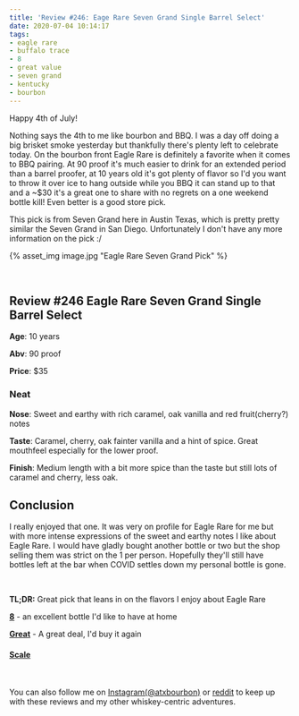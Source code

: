 ```yaml
---
title: 'Review #246: Eage Rare Seven Grand Single Barrel Select'
date: 2020-07-04 10:14:17
tags:
- eagle rare
- buffalo trace
- 8
- great value
- seven grand
- kentucky
- bourbon
---
```

Happy 4th of July!

Nothing says the 4th to me like bourbon and BBQ. I was a day off doing a big brisket smoke yesterday but thankfully there's plenty left to celebrate today. On the bourbon front Eagle Rare is definitely a favorite when it comes to BBQ pairing. At 90 proof it's much easier to drink for an extended period than a barrel proofer, at 10 years old it's got plenty of flavor so I'd you want to throw it over ice to hang outside while you BBQ it can stand up to that and a ~$30 it's a great one to share with no regrets on a one weekend bottle kill! Even better is a good store pick.

This pick is from Seven Grand here in Austin Texas, which is pretty pretty similar the Seven Grand in San Diego. Unfortunately I don't have any more information on the pick :/

{% asset_img image.jpg "Eagle Rare Seven Grand Pick" %}

&nbsp;

## Review #246 Eagle Rare Seven Grand Single Barrel Select
**Age**: 10 years

**Abv**: 90 proof

**Price**: $35

### Neat
**Nose**: Sweet and earthy with rich caramel, oak vanilla and red fruit(cherry?) notes

**Taste**: Caramel, cherry, oak fainter vanilla and a hint of spice. Great mouthfeel especially for the lower proof.

**Finish**: Medium length with a bit more spice than the taste but still lots of caramel and cherry, less oak. 

## Conclusion

I really enjoyed that one. It was very on profile for Eagle Rare for me but with more intense expressions of the sweet and earthy notes I like about Eagle Rare. I would have gladly bought another bottle or two but the shop selling them was strict on the 1 per person. Hopefully they'll still have bottles left at the bar when COVID settles down my personal bottle is gone.


&nbsp;

**TL;DR:** Great pick that leans in on the flavors I enjoy about Eagle Rare


[**8**](https://atxbourbon.com/tags/8/) - an excellent bottle I'd like to have at home

[**Great**](https://atxbourbon.com/tags/great-value/) - A great deal, I'd buy it again

#### [Scale](http://atxbourbon.com/Scale/)

&nbsp;

You can also follow me on [Instagram(@atxbourbon)](https://www.instagram.com/atxbourbon/) or [reddit](https://www.reddit.com/r/atxbourbon/) to keep up with these reviews and my other whiskey-centric adventures.

